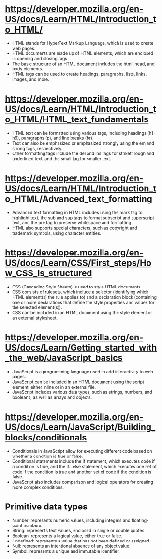 # **https://developer.mozilla.org/en-US/docs/Learn/HTML/Introduction_to_HTML/**

* HTML stands for HyperText Markup Language, which is used to create web pages.
* HTML documents are made up of HTML elements, which are enclosed in opening and closing tags.
* The basic structure of an HTML document includes the html, head, and body elements.
* HTML tags can be used to create headings, paragraphs, lists, links, images, and more.

# **https://developer.mozilla.org/en-US/docs/Learn/HTML/Introduction_to_HTML/HTML_text_fundamentals**

* HTML text can be formatted using various tags, including headings (h1-h6), paragraphs (p), and line breaks (br).
* Text can also be emphasized or emphasized strongly using the em and strong tags, respectively.
* Other formatting tags include the del and ins tags for strikethrough and underlined text, and the small tag for smaller text.

# **https://developer.mozilla.org/en-US/docs/Learn/HTML/Introduction_to_HTML/Advanced_text_formatting**

* Advanced text formatting in HTML includes using the mark tag to highlight text, the sub and sup tags to format subscript and superscript text, and the pre tag to preserve whitespace and formatting.
* HTML also supports special characters, such as copyright and trademark symbols, using character entities.

# **https://developer.mozilla.org/en-US/docs/Learn/CSS/First_steps/How_CSS_is_structured**

* CSS (Cascading Style Sheets) is used to style HTML documents.
* CSS consists of rulesets, which include a selector (identifying which HTML element(s) the rule applies to) and a declaration block (containing one or more declarations that define the style properties and      values for the selected element(s)).
* CSS can be included in an HTML document using the style element or an external stylesheet.

# **https://developer.mozilla.org/en-US/docs/Learn/Getting_started_with_the_web/JavaScript_basics**

* JavaScript is a programming language used to add interactivity to web pages.
* JavaScript can be included in an HTML document using the script element, either inline or in an external file.
* JavaScript includes various data types, such as strings, numbers, and booleans, as well as arrays and objects.

# **https://developer.mozilla.org/en-US/docs/Learn/JavaScript/Building_blocks/conditionals**

* Conditionals in JavaScript allow for executing different code based on whether a condition is true or false.
* Conditional statements include the if statement, which executes code if a condition is true, and the if...else statement, which executes one set of code if the condition is true and another set of code if the condition is false.
* JavaScript also includes comparison and logical operators for creating more complex conditions.

# **Primitive data types**

* Number: represents numeric values, including integers and floating-point numbers.
* String: represents text values, enclosed in single or double quotes.
* Boolean: represents a logical value, either true or false.
* Undefined: represents a value that has not been defined or assigned.
* Null: represents an intentional absence of any object value.
* Symbol: represents a unique and immutable identifier.